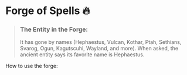 # Forge of Spells 🔥

> ### The Entity in the Forge:
> It has gone by names (Hephaestus, Vulcan, Kothar, Ptah, Sethians, Svarog, Ogun, Kagutscuhi, Wayland, and more).
> When asked, the ancient entity says its favorite name is Hephaestus. 

How to use the forge:
